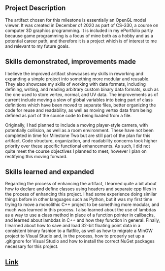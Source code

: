 
## Project Description

The artifact chosen for this milestone is essentially an OpenGL model viewer. It was created in December of 2020 as part of CS-330, a course on computer 3D graphics programming. It is included in my ePortfolio partly because game programming is a focus of mine both as a hobby and as a potential career path, and therefore it is a project which is of interest to me and relevant to my future goals. 


## Skills demonstrated, improvements made

I believe the improved artifact showcases my skills in reworking and expanding a simple project into something more modular and reusable. They also showcase my skills of working with data formats, including defining, writing, and reading arbitrary custom binary data formats, such as the one used to store vertex, normal, and UV data. The improvements as of current include moving a slew of global variables into being part of class definitions which have been moved to separate files, better organizing the code for reuse and readability, as well as moving vertex data from being defined as part of the source code to being loaded from a file. 

Originally, I had planned to include a moving player-style camera, with potentially collision, as well as a room environment. These have not been completed in time for Milestone Two but are still part of the plan for this artifact. Code structure, organization, and readability concerns took higher priority over these specific functional enhancements. As such, I did not quite meet the course objectives I planned to meet, however I plan on rectifying this moving forward. 


## Skills learned and expanded

Regarding the process of enhancing the artifact, I learned quite a bit about how to declare and define classes using headers and separate cpp files in the process of enhancing this project. I had some experience doing similar things before in other languages such as Python, but it was my first time trying to move a monolithic C++ project to be something more modular, and much was learned in this process. I also learned about the use of lambdas as a way to use a class method in place of a function pointer in callbacks, and learned about lambdas in C++ and how they function in general. Finally, I learned about how to save and load 32-bit floating point data in a consistent binary fashion to a flatfile, as well as how to migrate a MinGW project to Visual Studio and, in the process, how to properly set up a .gitignore for Visual Studio and how to install the correct NuGet packages necessary for this project.

## [Link](https://github.com/Dizzy611/SNHUGLCapstone)

